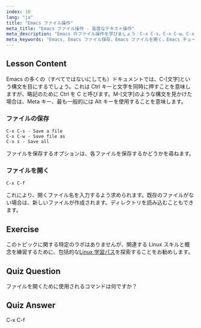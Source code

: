 ```yaml
---
index: 10
lang: "ja"
title: "Emacs ファイル操作"
meta_title: "Emacs ファイル操作 - 高度なテキスト操作"
meta_description: "Emacs のファイル操作を学びましょう：C-x C-s、C-x C-w、C-x C-f コマンドを使用してファイルを保存、名前を付けて保存、開く方法を習得します。Emacs の必須ファイル操作をマスターしましょう！"
meta_keywords: "Emacs, Emacs ファイル保存，Emacs ファイルを開く，Emacs チュートリアル，Linux コマンド，初心者 Emacs, Emacs ガイド"
---
```


## Lesson Content

Emacs の多くの（すべてではないにしても）ドキュメントでは、C-[文字]という構文を目にするでしょう。これは Ctrl キーと文字を同時に押すことを意味しますが、略記のために Ctrl を C と呼びます。M-[文字]のような構文を見かけた場合は、Meta キー、最も一般的には Alt キーを使用することを意味します。

### ファイルの保存

```
C-x C-s - Save a file
C-x C-w - Save file as
C-x s - Save all
```

ファイルを保存するオプションは、各ファイルを保存するかどうかを尋ねます。

### ファイルを開く

```
C-x C-f
```

これにより、開くファイル名を入力するよう求められます。既存のファイルがない場合は、新しいファイルが作成されます。ディレクトリを読み込むこともできます。

## Exercise

このトピックに関する特定のラボはありませんが、関連する Linux スキルと概念を練習するために、包括的な[Linux 学習パス](https://labex.io/ja/learn/linux)を探索することをお勧めします。

## Quiz Question

ファイルを開くために使用されるコマンドは何ですか？

## Quiz Answer

C-x C-f
